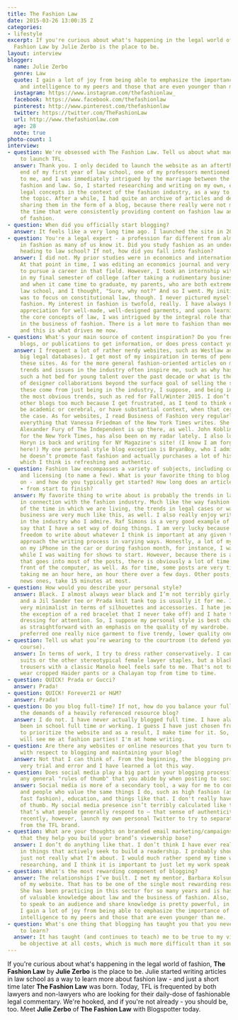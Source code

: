 ```yaml
---
title: The Fashion Law
date: 2015-03-26 13:00:35 Z
categories:
- lifestyle
excerpt: If you're curious about what's happening in the legal world of fashion, The
  Fashion Law by Julie Zerbo is the place to be.
layout: interview
blogger:
  name: Julie Zerbo
  genre: Law
  quote: I gain a lot of joy from being able to emphasize the importance of education
    and intelligence to my peers and those that are even younger than me.
  instagram: https://www.instagram.com/thefashionlaw_
  facebook: https://www.facebook.com/thefashionlaw
  pinterest: http://www.pinterest.com/thefashionlaw
  twitter: https://twitter.com/TheFashionLaw
  url: http://www.thefashionlaw.com
  age: 28
  note: true
photo-count: 1
interview:
- question: We're obsessed with The Fashion Law. Tell us about what made you want
    to launch TFL.
  answer: Thank you. I only decided to launch the website as an afterthought. At the
    end of my first year of law school, one of my professors mentioned fashion law
    to me, and I was immediately intrigued by the marriage between the two fields,
    fashion and law. So, I started researching and writing on my own, exploring core
    legal concepts in the context of the fashion industry, as a way to learn about
    the topic. After a while, I had quite an archive of articles and decided to start
    sharing them in the form of a blog, because there really were not many sites at
    the time that were consistently providing content on fashion law and the business
    of fashion.
- question: When did you officially start blogging?
  answer: It feels like a very long time ago. I launched the site in 2012.
- question: You're a legal expert - a profession far different from almost anything
    in fashion as many of us know it. Did you study fashion as an undergrad before
    heading to law school? If not, how did you fall into fashion?
  answer: I did not. My prior studies were in economics and international business.
    At that point in time, I was editing an economics journal and very much planning
    to pursue a career in that field. However, I took an internship with a law firm
    in my final semester of college (after taking a rudimentary business law course)
    and when it came time to graduate, my parents, who are both extremely smart, suggested
    law school, and I thought, "Sure, why not?" And so I went. My initial intention
    was to focus on constitutional law, though. I never pictured myself working in
    fashion. My interest in fashion is twofold, really. I have always had a significant
    appreciation for well-made, well-designed garments, and upon learning a bit about
    the core concepts of law, I was intrigued by the integral role that they play
    in the business of fashion. There is a lot more to fashion than meets the eye,
    and this is what drives me now.
- question: What's your main source of content inspiration? Do you frequent any websites,
    blogs, or publications to get information, or does press contact you directly?
  answer: I frequent a lot of rather nerdy websites, such as Westlaw and Pacer (two
    big legal databases). I get most of my inspiration in terms of pending cases from
    these sites. As for the more general fashion-oriented articles on my site, overarching
    trends and issues in the industry often inspire me, such as why has London been
    such a hot bed for young talent over the past decade or what is the core objective
    of designer collaborations beyond the surface goal of selling the specific collection,
    these come from just being in the industry, I suppose, and being inquisitive beyond
    the most obvious trends, such as red for Fall/Winter 2015. I don’t really read
    other blogs too much because I get frustrated, as I tend to think everything should
    be academic or cerebral, or have substantial context, when that certainly is not
    the case. As for websites, I read Business of Fashion very regularly. I read absolutely
    everything that Vanessa Friedman of the New York Times writes. She is so sharp.
    Alexander Fury of The Independent is up there, as well. John Koblin, who writes
    for the New York Times, has also been on my radar lately. I also love that Cathy
    Horyn is back and writing for NY Magazine's site! (I know I am forgetting someone
    here!) My one personal style blog exception is BryanBoy, who I admire because
    he doesn’t promote fast fashion and actually purchases a lot of his own clothing,
    which I think is refreshing and authentic.
- question: Fashion law encompasses a variety of subjects, including copyright, trademark,
    and licensing (to name a few). What is your favorite thing to blog about/report
    on - and how do you typically get started? How long does an article take to complete
    - from start to finish?
  answer: My favorite thing to write about is probably the trends in law or business
    in connection with the fashion industry. Much like the way fashion is representative
    of the time in which we are living, the trends in legal cases or ways of doing
    business are very much like this, as well. I also really enjoy writing about individuals
    in the industry who I admire. Raf Simons is a very good example of this. I can't
    say that I have a set way of doing things. I am very lucky because I have the
    freedom to write about whatever I think is important at any given time and can
    approach the writing process in varying ways. Honestly, a lot of my writing begins
    on my iPhone in the car or during fashion month, for instance, I was doing a lot
    while I was waiting for shows to start. However, because there is a lot of research
    that goes into most of the posts, there is obviously a lot of time sitting in
    front of the computer, as well. As for time, some posts are very time-consuming,
    taking me an hour here, an hour there over a few days. Other posts, such as purely
    news ones, take 15 minutes at most.
- question: How would you describe your personal style?
  answer: Black. I almost always wear black and I’m not terribly girly. So, dark jeans
    and a Jil Sander tee or Prada knit tank top is usually it for me. I’m also very,
    very minimalist in terms of silhouettes and accessories. I hate jewelry (with
    the exception of a red bracelet that I never take off) and I hate the idea of
    dressing for attention. So, I suppose my personal style is best characterized
    as straightforward with an emphasis on the quality of my wardrobe. I have always
    preferred one really nice garment to five trendy, lower quality ones.
- question: Tell us what you’re wearing to the courtroom (to defend your client, of
    course).
  answer: In terms of work, I try to dress rather conservatively. I can't stand skirt
    suits or the other stereotypical female lawyer staples, but a black blouse and
    trousers with a classic Manolo heel feels safe to me. That's not to say I don't
    wear cropped Haider pants or a Chalayan top from time to time.
- question: QUICK! Prada or Gucci?
  answer: Prada!
- question: QUICK! Forever21 or H&M?
  answer: Prada!
- question: Do you blog full-time? If not, how do you balance your full-time job with
    the demands of a heavily referenced resource blog?
  answer: I do not. I have never actually blogged full time. I have always either
    been in school full time or working. I guess I have just chosen from early on
    to prioritize the website and as a result, I make time for it. So, you very rarely
    will see me at fashion parties! I'm at home writing.
- question: Are there any websites or online resources that you turn to for guidance
    with respect to blogging and maintaining your blog?
  answer: Not that I can think of. From the beginning, the blogging process has been
    very trial and error and I have learned a lot this way.
- question: Does social media play a big part in your blogging process? Do you have
    any general "rules of thumb" that you abide by when posting to social media?
  answer: Social media is more of a secondary tool, a way for me to connect with readers
    and people who value the same things I do, such as high fashion (as opposed to
    fast fashion), education, and things like that. I don't really have any rules
    of thumb. My social media presence isn’t terribly calculated like that and I think
    that’s what people generally respond to – that sense of authenticity. I did rather
    recently, however, launch my own personal Twitter to try to separate the personal
    from the TFL brand.
- question: What are your thoughts on branded email marketing/campaigns - do you find
    that they help you build your brand’s viewership base?
  answer: I don’t do anything like that. I don’t think I have ever really participated
    in things that actively seek to build a readership. I probably should, but that's
    just not really what I'm about. I would much rather spend my time writing and
    researching, and I think it is important to just let my work speak for itself.
- question: What's the most rewarding component of blogging?
  answer: The relationships I’ve built. I met my mentor, Barbara Kolsun, as a result
    of my website. That has to be one of the single most rewarding results thus far.
    She has been practicing in this sector for so many years and is has such a wealth
    of valuable knowledge about law and the business of fashion. Also, being able
    to speak to an audience and share knowledge is pretty powerful, in my opinion.
    I gain a lot of joy from being able to emphasize the importance of education and
    intelligence to my peers and those that are even younger than me.
- question: What's one thing that blogging has taught you that you never expected
    to learn?
  answer: It has taught (and continues to teach) me to be true to my vision, and to
    be objective at all costs, which is much more difficult than it sounds!
---
```


If you're curious about what's happening in the legal world of fashion, **The Fashion Law** by **Julie Zerbo** is the place to be. Julie started writing articles in law school as a way to learn more about fashion law - and just a short time later **The Fashion Law** was born. Today, TFL is frequented by both lawyers and non-lawyers who are looking for their daily-dose of fashionable legal commentary. We're hooked, and if you're not already - you should be, too. Meet **Julie Zerbo** of **The Fashion Law** with Blogspotter today.